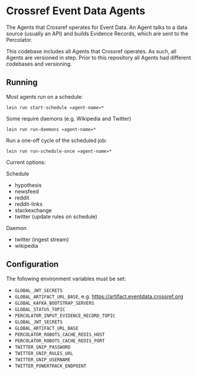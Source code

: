 # Crossref Event Data Agents

The Agents that Crossref operates for Event Data. An Agent talks to a data source (usually an API) and builds Evidence Records, which are sent to the Percolator. 

This codebase includes all Agents that Crossref operates. As such, all Agents are versioned in step. Prior to this repository all Agents had different codebases and versioning.

## Running

Most agents run on a schedule:

    lein run start-schedule «agent-name»*

Some require daemons (e.g. Wikipedia and Twitter)

    lein run run-daemons «agent-name»*

Run a one-off cycle of the scheduled job:

    lein run run-schedule-once «agent-name»*

Current options:

Schedule

 - hypothesis
 - newsfeed
 - reddit
 - reddit-links
 - stackexchange
 - twitter (update rules on schedule)

Daemon

 - twitter (ingest stream)
 - wikipedia

## Configuration

The following environment variables must be set:

 - `GLOBAL_JWT_SECRETS`
 - `GLOBAL_ARTIFACT_URL_BASE`, e.g. https://artifact.eventdata.crossref.org
 - `GLOBAL_KAFKA_BOOTSTRAP_SERVERS`
 - `GLOBAL_STATUS_TOPIC`
 - `PERCOLATOR_INPUT_EVIDENCE_RECORD_TOPIC`
 - `GLOBAL_JWT_SECRETS`
 - `GLOBAL_ARTIFACT_URL_BASE`
 - `PERCOLATOR_ROBOTS_CACHE_REDIS_HOST`
 - `PERCOLATOR_ROBOTS_CACHE_REDIS_PORT`
 - `TWITTER_GNIP_PASSWORD`
 - `TWITTER_GNIP_RULES_URL`
 - `TWITTER_GNIP_USERNAME`
 - `TWITTER_POWERTRACK_ENDPOINT`
